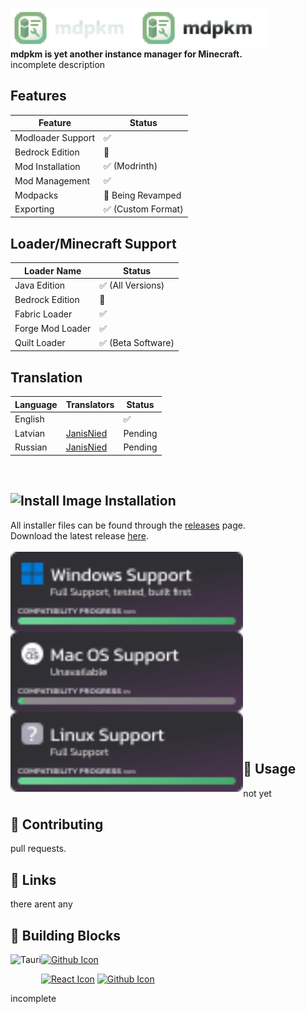 <dl>
  <img src="./public/img/banners/brand_text.svg#gh-dark-mode-only" alt="mdpkm Text" align="left" height="64"/>
  <img src="./public/img/banners/brand_text_dark.svg#gh-light-mode-only" alt="mdpkm Text" align="left" height="64"/>
</dl>
<br/><br/><br/>

**mdpkm is yet another instance manager for Minecraft.**</br>
incomplete description

## Features
| Feature           | Status                    |
|-------------------|---------------------------|
| Modloader Support | ✅                        |
| Bedrock Edition   | 🚧                        |
| Mod Installation  | ✅ (Modrinth)             |
| Mod Management    | ✅                        |
| Modpacks          | 🚧 Being Revamped         |
| Exporting         | ✅ (Custom Format)        |

## Loader/Minecraft Support
| Loader Name       | Status             |
|-------------------|--------------------|
| Java Edition      | ✅ (All Versions)  |
| Bedrock Edition   | 🚧                 |
| Fabric Loader     | ✅                 |
| Forge Mod Loader  | ✅                 |
| Quilt Loader      | ✅ (Beta Software) |

## Translation
| Language | Translators                                | Status  |
|----------|--------------------------------------------|---------|
| English  |                                            | ✅      |
| Latvian  | [JanisNied](https://twitter.com/JanisNied) | Pending |
| Russian  | [JanisNied](https://twitter.com/JanisNied) | Pending |

<br/>

## ![Install Image](https://img.icons8.com/fluency/24/000000/software-installer.png) Installation
All installer files can be found through the [releases](https://github.com/Blookerss/mdpkm/releases) page.<br/>
Download the latest release [here](https://github.com/Blookerss/mdpkm/releases/latest).
<br/><br/>
<img src=".github/windows_support.svg" align="left" height="128"/>
<br/><br/><br/><br/><br/><br/>
<img src=".github/mac_support.svg" align="left" height="128"/>
<br/><br/><br/><br/><br/><br/>
<img src=".github/linux_support.svg" align="left" height="128"/>
<br/><br/><br/><br/><br/><br/>

## 🤔 Usage
not yet
<br/>

## 🥰 Contributing
pull requests.
<br/>

## 🔗 Links

there arent any

## 🧩 Building Blocks
<dl>
  <a href="https://tauri.studio"><img src="https://tauri.studio/en/img/tauri_with_wordmark_dark.svg" align="left" height="32" alt="Tauri"/></a>
  
  [![Github Icon](https://img.icons8.com/fluency/32/000000/github.svg)](https://github.com/tauri-apps)
</dl>
<dl>
  
  [![React Icon](https://img.icons8.com/cute-clipart/32/000000/react-native.svg)](https://reactjs.org)
  [![Github Icon](https://img.icons8.com/fluency/32/000000/github.svg)](https://github.com/tauri-apps)
</dl>
incomplete
<br/>
